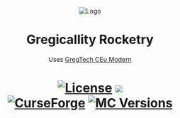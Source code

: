 <p align="center"><img src="https://cdn.discordapp.com/attachments/1098905706469539860/1213919118244188221/logo1.png?ex=65f73947&is=65e4c447&hm=e0024d1d5ae9595097cb70218e6eb923ff92980f3dd22bef0ea4fcc7d1d12603&" alt="Logo"></p>
<h1 align="center">Gregicallity Rocketry</h1>
<p align="center">Uses <a href="https://github.com/GregTechCEu/GregTech-Modern"> GregTech CEu Modern</a></i></b></p>
<h1 align="center">
    <a href="https://github.com/Argent-Matter/gcyr/blob/1.20.1/LICENSE"><img src="https://img.shields.io/github/license/Nomi-CEu/Nomi-CEu?style=for-the-badge&logo=github" alt="License"></a>
    <a href="https://discord.gg/bmsXZGHQUx"><img src="https://dcbadge.vercel.app/api/server/9eGYEDc7s9"/>
    <br>
    <a href="https://www.curseforge.com/minecraft/mc-mods/gcyr"><img src="https://cf.way2muchnoise.eu/981238.svg?badge_style=for_the_badge" alt="CurseForge"></a>
    <a href="https://modrinth.com/mod/gcyr"><img src="https://cf.way2muchnoise.eu/versions/For%20MC_715572_latest.svg?badge_style=for_the_badge" alt="MC Versions"></a>
</h1>
